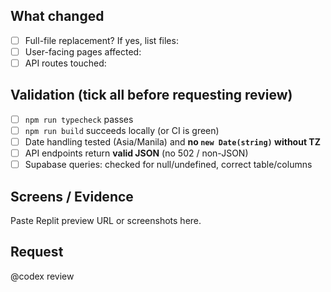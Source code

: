## What changed
- [ ] Full-file replacement? If yes, list files:
- [ ] User-facing pages affected:
- [ ] API routes touched:

## Validation (tick all before requesting review)
- [ ] `npm run typecheck` passes
- [ ] `npm run build` succeeds locally (or CI is green)
- [ ] Date handling tested (Asia/Manila) and **no `new Date(string)` without TZ**
- [ ] API endpoints return **valid JSON** (no 502 / non-JSON)
- [ ] Supabase queries: checked for null/undefined, correct table/columns

## Screens / Evidence
Paste Replit preview URL or screenshots here.

## Request
@codex review

